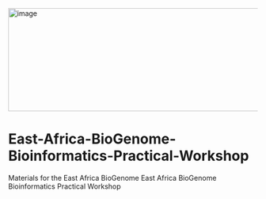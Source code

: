 <img width="1056" height="208" alt="image" src="https://github.com/user-attachments/assets/da116e3d-d229-4a13-8042-6b37a52ab50c" />


# East-Africa-BioGenome-Bioinformatics-Practical-Workshop

Materials for the East Africa BioGenome East Africa BioGenome Bioinformatics Practical Workshop
